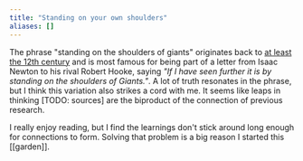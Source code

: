 ```yaml
---
title: "Standing on your own shoulders"
aliases: []
---
```


The phrase "standing on the shoulders of giants" originates back to [at least the 12th century](https://www.phrases.org.uk/meanings/268025.html) and is most famous for being part of a letter from Isaac Newton to his rival Robert Hooke, saying _"If I have seen further it is by standing on the shoulders of Giants."_. A lot of truth resonates in the phrase, but I think this variation also strikes a cord with me. It seems like leaps in thinking [TODO: sources] are the biproduct of the connection of previous research.

I really enjoy reading, but I find the learnings don't stick around long enough for connections to form. Solving that problem is a big reason I started this [[garden]].
